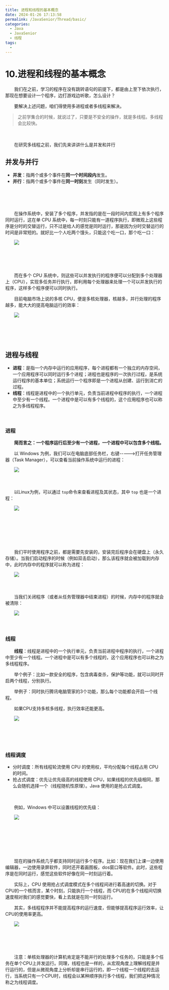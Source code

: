 ```yaml
---
title: 进程和线程的基本概念
date: 2024-01-26 17:13:58
permalink: /JavaSenior/Thread/basic/
categories:
  - Java
  - JavaSenior
  - 线程
tags:
  - 
---
```

# 10.进程和线程的基本概念

　　我们在之前，学习的程序在没有跳转语句的前提下，都是由上至下依次执行，那现在想要设计一个程序，边打游戏边听歌，怎么设计？

　　要解决上述问题，咱们得使用多进程或者多线程来解决。

> 之前学集合的时候，就说过了，只要是不安全的操作，就是多线程。多线程会比较快。
<!-- more -->
　　‍

　　在研究多线程之前，我们先来讲讲什么是并发和并行

## 并发与并行

* **并发**：指两个或多个事件在**同一个时间段内**发生。
* **并行**：指两个或多个事件在**同一时刻**发生（同时发生）。

　　‍

　　‍

　　在操作系统中，安装了多个程序，并发指的是在一段时间内宏观上有多个程序同时运行，这在单 CPU 系统中，每一时刻只能有一道程序执行，即微观上这些程序是分时的交替运行，只不过是给人的感觉是同时运行，那是因为分时交替运行的时间是非常短的。就好比一个人吃两个馒头，只能这个吃一口，那个吃一口：

　　​![](https://image.peterjxl.com/blog/image-20240124100440-1wb4csi.png)​

　　‍

　　‍

　　而在多个 CPU 系统中，则这些可以并发执行的程序便可以分配到多个处理器上（CPU），实现多任务并行执行，即利用每个处理器来处理一个可以并发执行的程序，这样多个程序便可以同时执行。

　　目前电脑市场上说的多核 CPU，便是多核处理器，核越多，并行处理的程序越多，能大大的提高电脑运行的效率：

　　​![](https://image.peterjxl.com/blog/image-20240124100552-gusco8b.png)​

　　‍

　　‍

## 进程与线程

* **进程**：是指一个内存中运行的应用程序，每个进程都有一个独立的内存空间，一个应用程序可以同时运行多个进程；进程也是程序的一次执行过程，是系统运行程序的基本单位；系统运行一个程序即是一个进程从创建、运行到消亡的过程。
* **线程**：线程是进程中的一个执行单元，负责当前进程中程序的执行，一个进程中至少有一个线程。一个进程中是可以有多个线程的，这个应用程序也可以称之为多线程程序。

　　‍

### 进程

　　**简而言之：一个程序运行后至少有一个进程，一个进程中可以包含多个线程。**

　　以 Windows 为例，我们可以在电脑底部任务栏，右键----->打开任务管理器（Task Manager），可以查看当前操作系统中运行的进程：

　　​![](https://image.peterjxl.com/blog/image-20240124101342-s75tejq.png)​

　　‍

　　以Linux为例，可以通过 `top`​ 命令来查看进程及其状态，其中 `top`​ 也是一个进程：

　　​![](https://image.peterjxl.com/blog/image-20240124101250-bouzoa3.png)​

　　‍

　　‍

　　‍

　　我们平时使用程序之前，都是需要先安装的，安装完后程序会在硬盘上（永久存储）。当我们启动程序的时候（例如双击启动），那么该程序就会被加载到内存中，此时内存中的程序就可以称为进程：

　　​![](https://image.peterjxl.com/blog/image-20240124101553-c8pkpzd.png)​

　　‍

　　当我们关闭程序（或者从任务管理器中结束进程）的时候，内存中的程序就会被清除：

　　​![](https://image.peterjxl.com/blog/image-20240124102005-mxtzf2x.png)​

　　‍

### 线程

　　**线程**：线程是进程中的一个执行单元，负责当前进程中程序的执行，一个进程中至少有一个线程。一个进程中是可以有多个线程的，这个应用程序也可以称之为多线程程序。

　　举个例子：比如一款安全的程序，包含病毒查杀，保护等功能，就可以同时开启两个线程，分别执行。

　　举例子：同时执行腾讯电脑管家的3个功能，那么每个功能都会开启一个线程。

　　如果CPU支持多核多线程，执行效率还能更高。

　　​![](https://image.peterjxl.com/blog/image-20240124112725-lmonlfa.png)​

　　‍

　　‍

### 线程调度

* 分时调度：所有线程轮流使用 CPU 的使用权，平均分配每个线程占用 CPU 的时间。
* 抢占式调度：优先让优先级高的线程使用 CPU，如果线程的优先级相同，那么会随机选择一个（线程随机性原理）。Java 使用的是抢占式调度。

　　‍

　　例如，Windows 中可以设置线程的优先级：

　　​![](https://image.peterjxl.com/blog/image-20240124113130-jwbv3aj.png)​

　　‍

　　‍

　　‍

　　现在的操作系统几乎都支持同时运行多个程序。比如：现在我们上课一边使用编辑器，一边使用录屏软件，同时还开着画图板，dos窗口等软件。此时，这些程序是在同时运行，感觉这些软件好像在同一时刻运行着。

　　实际上，CPU 使用抢占式调度模式在多个线程间进行着高速的切换。对于CPU的一个核而言，某个时刻，只能执行一个线程，而 CPU的在多个线程间切换速度相对我们的感觉要快，看上去就是在同一时刻运行。

　　其实，多线程程序并不能提高程序的运行速度，但能够提高程序运行效率，让CPU的使用率更高。

　　​![](https://image.peterjxl.com/blog/image-20240124113325-h2nvbyz.png)​

　　‍

　　‍

　　注意：单核处理器的计算机肯定是不能并行的处理多个任务的，只能是多个任务在单个CPU上并发运行。同理，线程也是一样的，从宏观角度上理解线程是并行运行的，但是从微观角度上分析却是串行运行的，即一个线程一个线程的去运行，当系统只有一个CPU时，线程会以某种顺序执行多个线程，我们把这种情况称之为线程调度。
